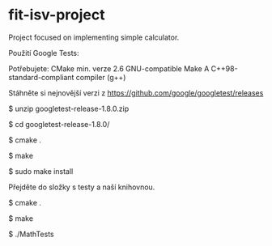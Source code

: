 # fit-isv-project
Project focused on implementing simple calculator.

Použití Google Tests:

Potřebujete:
CMake min. verze 2.6
GNU-compatible Make 
A C++98-standard-compliant compiler (g++)

Stáhněte si nejnovější verzi z https://github.com/google/googletest/releases

$ unzip googletest-release-1.8.0.zip

$ cd googletest-release-1.8.0/

$ cmake .

$ make

$ sudo make install


Přejděte do složky s testy a naší knihovnou.

$ cmake .        

$ make        

$ ./MathTests
